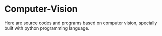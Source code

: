 # Computer-Vision
Here are source codes and programs based on computer vision, specially built with python programming language.
